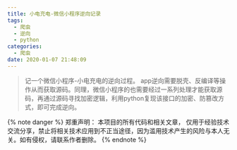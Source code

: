 ```yaml
---
title: 小电充电-微信小程序逆向记录
tags:
  - 爬虫
  - 逆向
  - python
categories:
  - 爬虫
date: 2020-01-07 21:48:09
---
```

>记一个微信小程序-小电充电的逆向过程。
>app逆向需要脱壳、反编译等操作从而获取源码。同理，微信小程序的也需要经过一系列处理才能获取源码，再通过源码寻找加密逻辑，利用python复现该接口的加密、防篡改方式，即可完成逆向。
<!--more-->

{% note danger %}
郑重声明：
本项目的所有代码和相关文章， 仅用于经验技术交流分享，禁止将相关技术应用到不正当途径，因为滥用技术产生的风险与本人无关。如有侵权，请联系作者删除。
{% endnote %}

